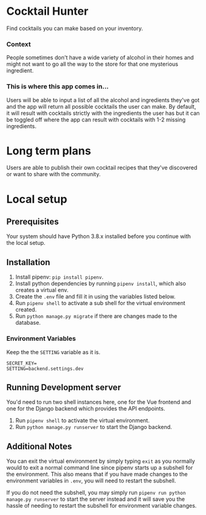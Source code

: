 # Cocktail Hunter

Find cocktails you can make based on your inventory.

### Context

People sometimes don't have a wide variety of alcohol in their homes and might not want to go all the way to the store for that one mysterious ingredient.

### This is where this app comes in...

Users will be able to input a list of all the alcohol and ingredients they've got and the app will return all possible cocktails the user can make. By default, it will result with cocktails strictly with the ingredients the user has but it can be toggled off where the app can result with cocktails with 1-2 missing ingredients.

# Long term plans

Users are able to publish their own cocktail recipes that they've discovered or want to share with the community.

# Local setup

## Prerequisites

Your system should have Python 3.8.x installed before you continue with the local setup.

## Installation

1. Install pipenv: `pip install pipenv`.
2. Install python dependencies by running `pipenv install`, which also creates a virtual env.
3. Create the `.env` file and fill it in using the variables listed below.
4. Run `pipenv shell` to activate a sub shell for the virtual environment created.
5. Run `python manage.py migrate` if there are changes made to the database.

### Environment Variables

Keep the the `SETTING` variable as it is.

```
SECRET_KEY=
SETTING=backend.settings.dev
```

## Running Development server

You'd need to run two shell instances here, one for the Vue frontend and one for the Django backend which provides the API endpoints.

1. Run `pipenv shell` to activate the virtual environment.
2. Run `python manage.py runserver` to start the Django backend.


## Additional Notes

You can exit the virtual environment by simply typing `exit` as you normally would to exit a normal command line since
pipenv starts up a subshell for the environment. This also means that if you have made changes to the environment variables
in `.env`, you will need to restart the subshell.

If you do not need the subshell, you may simply run `pipenv run python manage.py runserver` to start the server instead and it will save you the hassle of needing to restart the subshell for environment variable changes.